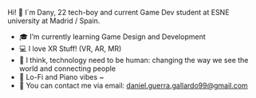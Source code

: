 
Hi! 👋 I´m Dany, 22 tech-boy and current Game Dev student at ESNE university at Madrid / Spain. 

- 🎓 I’m currently learning Game Design and Development
- 💻 I love XR Stuff! (VR, AR, MR) 
- 🌱 I think, technology need to be human: changing the way we see the world and connecting people
- 🎵 Lo-Fi  and Piano vibes ~
- 📧 You can contact me via email: daniel.guerra.gallardo99@gmail.com

